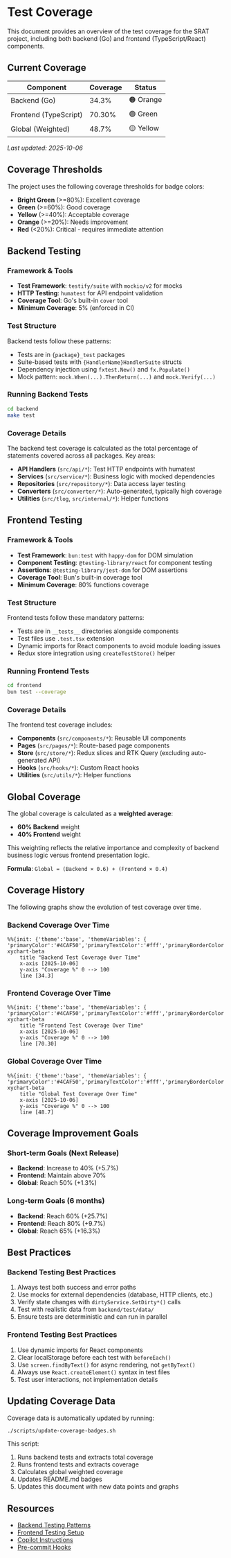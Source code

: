 # Test Coverage

This document provides an overview of the test coverage for the SRAT project, including both backend (Go) and frontend (TypeScript/React) components.

## Current Coverage

| Component | Coverage | Status |
|-----------|----------|--------|
| Backend (Go) | 34.3% | 🟠 Orange |
| Frontend (TypeScript) | 70.30% | 🟢 Green |
| Global (Weighted) | 48.7% | 🟡 Yellow |

*Last updated: 2025-10-06*

## Coverage Thresholds

The project uses the following coverage thresholds for badge colors:

- **Bright Green** (>=80%): Excellent coverage
- **Green** (>=60%): Good coverage
- **Yellow** (>=40%): Acceptable coverage
- **Orange** (>=20%): Needs improvement
- **Red** (<20%): Critical - requires immediate attention

## Backend Testing

### Framework & Tools
- **Test Framework**: `testify/suite` with `mockio/v2` for mocks
- **HTTP Testing**: `humatest` for API endpoint validation
- **Coverage Tool**: Go's built-in `cover` tool
- **Minimum Coverage**: 5% (enforced in CI)

### Test Structure
Backend tests follow these patterns:
- Tests are in `{package}_test` packages
- Suite-based tests with `{HandlerName}HandlerSuite` structs
- Dependency injection using `fxtest.New()` and `fx.Populate()`
- Mock pattern: `mock.When(...).ThenReturn(...)` and `mock.Verify(...)`

### Running Backend Tests
```bash
cd backend
make test
```

### Coverage Details
The backend test coverage is calculated as the total percentage of statements covered across all packages. Key areas:

- **API Handlers** (`src/api/*`): Test HTTP endpoints with humatest
- **Services** (`src/service/*`): Business logic with mocked dependencies
- **Repositories** (`src/repository/*`): Data access layer testing
- **Converters** (`src/converter/*`): Auto-generated, typically high coverage
- **Utilities** (`src/tlog`, `src/internal/*`): Helper functions

## Frontend Testing

### Framework & Tools
- **Test Framework**: `bun:test` with `happy-dom` for DOM simulation
- **Component Testing**: `@testing-library/react` for component testing
- **Assertions**: `@testing-library/jest-dom` for DOM assertions
- **Coverage Tool**: Bun's built-in coverage tool
- **Minimum Coverage**: 80% functions coverage

### Test Structure
Frontend tests follow these mandatory patterns:
- Tests are in `__tests__` directories alongside components
- Test files use `.test.tsx` extension
- Dynamic imports for React components to avoid module loading issues
- Redux store integration using `createTestStore()` helper

### Running Frontend Tests
```bash
cd frontend
bun test --coverage
```

### Coverage Details
The frontend test coverage includes:

- **Components** (`src/components/*`): Reusable UI components
- **Pages** (`src/pages/*`): Route-based page components
- **Store** (`src/store/*`): Redux slices and RTK Query (excluding auto-generated API)
- **Hooks** (`src/hooks/*`): Custom React hooks
- **Utilities** (`src/utils/*`): Helper functions

## Global Coverage

The global coverage is calculated as a **weighted average**:
- **60% Backend** weight
- **40% Frontend** weight

This weighting reflects the relative importance and complexity of backend business logic versus frontend presentation logic.

**Formula**: `Global = (Backend × 0.6) + (Frontend × 0.4)`

## Coverage History

The following graphs show the evolution of test coverage over time.

### Backend Coverage Over Time

```mermaid
%%{init: {'theme':'base', 'themeVariables': { 'primaryColor':'#4CAF50','primaryTextColor':'#fff','primaryBorderColor':'#388E3C','lineColor':'#2196F3','secondaryColor':'#FFC107','tertiaryColor':'#fff'}}}%%
xychart-beta
    title "Backend Test Coverage Over Time"
    x-axis [2025-10-06]
    y-axis "Coverage %" 0 --> 100
    line [34.3]
```

### Frontend Coverage Over Time

```mermaid
%%{init: {'theme':'base', 'themeVariables': { 'primaryColor':'#4CAF50','primaryTextColor':'#fff','primaryBorderColor':'#388E3C','lineColor':'#2196F3','secondaryColor':'#FFC107','tertiaryColor':'#fff'}}}%%
xychart-beta
    title "Frontend Test Coverage Over Time"
    x-axis [2025-10-06]
    y-axis "Coverage %" 0 --> 100
    line [70.30]
```

### Global Coverage Over Time

```mermaid
%%{init: {'theme':'base', 'themeVariables': { 'primaryColor':'#4CAF50','primaryTextColor':'#fff','primaryBorderColor':'#388E3C','lineColor':'#2196F3','secondaryColor':'#FFC107','tertiaryColor':'#fff'}}}%%
xychart-beta
    title "Global Test Coverage Over Time"
    x-axis [2025-10-06]
    y-axis "Coverage %" 0 --> 100
    line [48.7]
```

## Coverage Improvement Goals

### Short-term Goals (Next Release)
- **Backend**: Increase to 40% (+5.7%)
- **Frontend**: Maintain above 70%
- **Global**: Reach 50% (+1.3%)

### Long-term Goals (6 months)
- **Backend**: Reach 60% (+25.7%)
- **Frontend**: Reach 80% (+9.7%)
- **Global**: Reach 65% (+16.3%)

## Best Practices

### Backend Testing Best Practices
1. Always test both success and error paths
2. Use mocks for external dependencies (database, HTTP clients, etc.)
3. Verify state changes with `dirtyService.SetDirty*()` calls
4. Test with realistic data from `backend/test/data/`
5. Ensure tests are deterministic and can run in parallel

### Frontend Testing Best Practices
1. Use dynamic imports for React components
2. Clear localStorage before each test with `beforeEach()`
3. Use `screen.findByText()` for async rendering, not `getByText()`
4. Always use `React.createElement()` syntax in test files
5. Test user interactions, not implementation details

## Updating Coverage Data

Coverage data is automatically updated by running:

```bash
./scripts/update-coverage-badges.sh
```

This script:
1. Runs backend tests and extracts total coverage
2. Runs frontend tests and extracts coverage
3. Calculates global weighted coverage
4. Updates README.md badges
5. Updates this document with new data points and graphs

## Resources

- [Backend Testing Patterns](../backend/README.md#testing)
- [Frontend Testing Setup](../frontend/README.md#testing)
- [Copilot Instructions](../.github/copilot-instructions.md)
- [Pre-commit Hooks](../.pre-commit-config.yaml)

